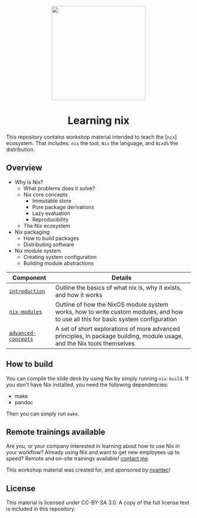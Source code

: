 <div align="center">
    <img src="https://github.com/spacekookie/nixos-workshops/raw/main/images/logo.png" width="256px"/>
    <h1>Learning nix</h1>
</div>

This repository contains workshop material intended to teach the
[`nix`] ecosystem.  That includes: `nix` the tool, `Nix` the language,
and `NixOS` the distribution.


## Overview

- Why is Nix?
  - What problems does it solve?
  - Nix core concepts
    - Immutable store
    - Pure package derivations
    - Lazy evaluation
    - Reproducibility
  - The Nix ecosystem
- Nix packaging
  - How to build packages
  - Distributing software
- Nix module system
  - Creating system configuration
  - Building module abstractions

| Component             | Details                                                                                                                           |
|-----------------------|-----------------------------------------------------------------------------------------------------------------------------------|
| [`introduction`]      | Outline the basics of what nix is, why it exists, and how it works                                                                |
| [`nix-modules`]       | Outline of how the NixOS module system works, how to write custom modules, and how to use all this for basic system configuration |
| [`advanced-concepts`] | A set of short explorations of more advanced principles, in package building, module usage, and the Nix tools themselves          |


[`introduction`]: ./introduction/
[`nix-modules`]: ./module-system/
[`advanced-concepts`]: ./advanced-concepts/

  
## How to build

You can compile the slide deck by using Nix by simply running
`nix-build`.  If you don't have Nix installed, you need the following
dependencies:

- make
- pandoc

Then you can simply run `make`.


## Remote trainings available

Are you, or your company interested in learning about how to use Nix
in your workflow?  Already using Nix and want to get new employees up
to speed?  Remote and on-site trainings available! [contact
me](mailto:kookie@spacekookie.de).

This workshop material was created for, and sponsored by
[nyantec](https://nyantec.com)!


## License

This material is licensed under CC-BY-SA 3.0.  A copy of the full
license text is included in this repository.
